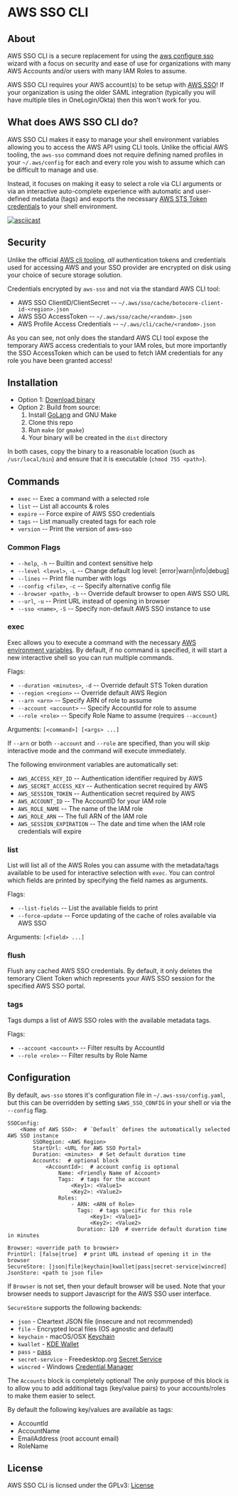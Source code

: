 # AWS SSO CLI

## About

AWS SSO CLI is a secure replacement for using the [aws configure sso](
https://docs.aws.amazon.com/cli/latest/userguide/cli-configure-sso.html)
wizard with a focus on security and ease of use for organizations with
many AWS Accounts and/or users with many IAM Roles to assume.

AWS SSO CLI requires your AWS account(s) to be setup with [AWS SSO](
https://aws.amazon.com/single-sign-on/)!  If your organization is using the
older SAML integration (typically you will have multiple tiles in OneLogin/Okta)
then this won't work for you.

## What does AWS SSO CLI do?

AWS SSO CLI makes it easy to manage your shell environment variables allowing
you to access the AWS API using CLI tools.  Unlike the official AWS tooling,
the `aws-sso` command does not require defining named profiles in your
`~/.aws/config` for each and every role you wish to assume which can be
difficult to manage and use.

Instead, it focuses on making it easy to select a role via CLI arguments or
via an interactive auto-complete experience with automatic and user-defined
metadata (tags) and exports the necessary [AWS STS Token credentials](
https://docs.aws.amazon.com/IAM/latest/UserGuide/id_credentials_temp_use-resources.html#using-temp-creds-sdk-cli)
to your shell environment.

[![asciicast](https://asciinema.org/a/UOZHKrsUSBXDeP5BS361UcmDU.svg)](https://asciinema.org/a/UOZHKrsUSBXDeP5BS361UcmDU)

## Security

Unlike the official [AWS cli tooling](https://aws.amazon.com/cli/), _all_
authentication tokens and credentials used for accessing AWS and your SSO
provider are encrypted on disk using your choice of secure storage solution.

Credentials encrypted by `aws-sso` and not via the standard AWS CLI tool:

 * AWS SSO ClientID/ClientSecret -- `~/.aws/sso/cache/botocore-client-id-<region>.json`
 * AWS SSO AccessToken -- `~/.aws/sso/cache/<random>.json`
 * AWS Profile Access Credentials -- `~/.aws/cli/cache/<random>.json`

As you can see, not only does the standard AWS CLI tool expose the temporary
AWS access credentials to your IAM roles, but more importantly the SSO
AccessToken which can be used to fetch IAM credentials for any role you have
been granted access!

## Installation

 * Option 1: [Download binary](https://github.com/synfinatic/aws-sso-cli/releases)
 * Option 2: Build from source:
	1. Install [GoLang](https://golang.org) and GNU Make
	1. Clone this repo
	1. Run `make` (or `gmake`)
	1. Your binary will be created in the `dist` directory

In both cases, copy the binary to a reasonable location (such as `/usr/local/bin`) and
ensure that it is executable (`chmod 755 <path>`).

## Commands

 * `exec` -- Exec a command with a selected role
 * `list` -- List all accounts & roles
 * `expire` -- Force expire of AWS SSO credentials
 * `tags` -- List manually created tags for each role
 * `version` -- Print the version of aws-sso

### Common Flags

 * `--help`, `-h` -- Builtin and context sensitive help
 * `--level <level>`, `-L` -- Change default log level: [error|warn|info|debug]
 * `--lines` -- Print file number with logs
 * `--config <file>`, `-c` -- Specify alternative config file
 * `--browser <path>`, `-b` -- Override default browser to open AWS SSO URL
 * `--url`, `-u` -- Print URL instead of opening in browser
 * `--sso <name>`, `-S` -- Specify non-default AWS SSO instance to use

### exec

Exec allows you to execute a command with the necessary [AWS environment variables](
https://docs.aws.amazon.com/cli/latest/userguide/cli-configure-envvars.html).  By default,
if no command is specified, it will start a new interactive shell so you can run multiple
commands.

Flags:

 * `--duration <minutes>`, `-d` -- Override default STS Token duration
 * `--region <region>` -- Override default AWS Region
 * `--arn <arn>` -- Specify ARN of role to assume
 * `--account <account>` -- Specify AccountId for role to assume
 * `--role <role>` -- Specify Role Name to assume (requires `--account`)

Arguments: `[<command>] [<args> ...]`

If `--arn` or both `--account` and `--role` are specified, than
you will skip interactive mode and the command will execute immediately.

The following environment variables are automatically set:

 * `AWS_ACCESS_KEY_ID` -- Authentication identifier required by AWS
 * `AWS_SECRET_ACCESS_KEY` -- Authentication secret required by AWS
 * `AWS_SESSION_TOKEN` -- Authentication secret required by AWS
 * `AWS_ACCOUNT_ID` -- The AccountID for your IAM role
 * `AWS_ROLE_NAME` -- The name of the IAM role
 * `AWS_ROLE_ARN` -- The full ARN of the IAM role
 * `AWS_SESSION_EXPIRATION`  -- The date and time when the IAM role credentials will expire

### list

List will list all of the AWS Roles you can assume with the metadata/tags available
to be used for interactive selection with `exec`.  You can control which fields are
printed by specifying the field names as arguments.

Flags:

 * `--list-fields` -- List the available fields to print
 * `--force-update` -- Force updating of the cache of roles available via AWS SSO

Arguments: `[<field> ...]`

### flush

Flush any cached AWS SSO credentials.  By default, it only deletes the temorary
Client Token which represents your AWS SSO session for the specified AWS SSO portal.

### tags

Tags dumps a list of AWS SSO roles with the available metadata tags.

Flags:

 * `--account <account>` -- Filter results by AccountId
 * `--role <role>` -- Filter results by Role Name

## Configuration

By default, `aws-sso` stores it's configuration file in `~/.aws-sso/config.yaml`,
but this can be overridden by setting `$AWS_SSO_CONFIG` in your shell or via the
`--config` flag.

```
SSOConfig:
    <Name of AWS SSO>:  # `Default` defines the automatically selected AWS SSO instance
        SSORegion: <AWS Region>
        StartUrl: <URL for AWS SSO Portal>
        Duration: <minutes>  # Set default duration time
        Accounts:  # optional block
            <AccountId>:  # account config is optional
                Name: <Friendly Name of Account>
                Tags:  # tags for the account
                    <Key1>: <Value1>
                    <Key2>: <Value2>
                Roles:
                    - ARN: <ARN of Role>
                      Tags:  # tags specific for this role
                          <Key1>: <Value1>
                          <Key2>: <Value2>
                      Duration: 120  # override default duration time in minutes

Browser: <override path to browser>
PrintUrl: [false|true]  # print URL instead of opening it in the browser
SecureStore: [json|file|keychain|kwallet|pass|secret-service|wincred]
JsonStore: <path to json file>
```

If `Browser` is not set, then your default browser will be used.  Note that
your browser needs to support Javascript for the AWS SSO user interface.

`SecureStore` supports the following backends:

 * `json` - Cleartext JSON file (insecure and not recommended)
 * `file` - Encrypted local files (OS agnostic and default)
 * `keychain` - macOS/OSX [Keychain](https://support.apple.com/guide/mac-help/use-keychains-to-store-passwords-mchlf375f392/mac)
 * `kwallet` - [KDE Wallet](https://utils.kde.org/projects/kwalletmanager/)
 * `pass` - [pass](https://www.passwordstore.org)
 * `secret-service` - Freedesktop.org [Secret Service](https://specifications.freedesktop.org/secret-service/latest/re01.html)
 * `wincred` - Windows [Credential Manager](https://support.microsoft.com/en-us/windows/accessing-credential-manager-1b5c916a-6a16-889f-8581-fc16e8165ac0)

The `Accounts` block is completely optional!  The only purpose of this block
is to allow you to add additional tags (key/value pairs) to your accounts/roles
to make them easier to select.

By default the following key/values are available as tags:

 * AccountId
 * AccountName
 * EmailAddress (root account email)
 * RoleName

## License

AWS SSO CLI is licnsed under the GPLv3: [License](LICENSE)
